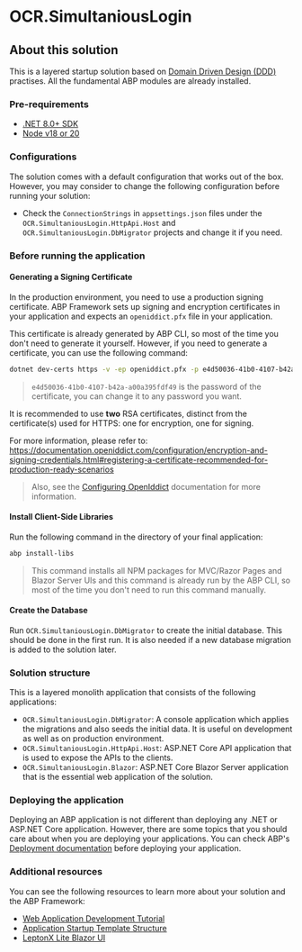 # OCR.SimultaniousLogin

## About this solution

This is a layered startup solution based on [Domain Driven Design (DDD)](https://abp.io/docs/latest/framework/architecture/domain-driven-design) practises. All the fundamental ABP modules are already installed. 

### Pre-requirements

* [.NET 8.0+ SDK](https://dotnet.microsoft.com/download/dotnet)
* [Node v18 or 20](https://nodejs.org/en)

### Configurations

The solution comes with a default configuration that works out of the box. However, you may consider to change the following configuration before running your solution:

* Check the `ConnectionStrings` in `appsettings.json` files under the `OCR.SimultaniousLogin.HttpApi.Host` and `OCR.SimultaniousLogin.DbMigrator` projects and change it if you need.

### Before running the application

#### Generating a Signing Certificate

In the production environment, you need to use a production signing certificate. ABP Framework sets up signing and encryption certificates in your application and expects an `openiddict.pfx` file in your application.

This certificate is already generated by ABP CLI, so most of the time you don't need to generate it yourself. However, if you need to generate a certificate, you can use the following command:

```bash
dotnet dev-certs https -v -ep openiddict.pfx -p e4d50036-41b0-4107-b42a-a00a395fdf49
```

> `e4d50036-41b0-4107-b42a-a00a395fdf49` is the password of the certificate, you can change it to any password you want.

It is recommended to use **two** RSA certificates, distinct from the certificate(s) used for HTTPS: one for encryption, one for signing.

For more information, please refer to: https://documentation.openiddict.com/configuration/encryption-and-signing-credentials.html#registering-a-certificate-recommended-for-production-ready-scenarios

> Also, see the [Configuring OpenIddict](https://abp.io/docs/latest/deployment/configuring-openiddict#production-environment) documentation for more information.

#### Install Client-Side Libraries

Run the following command in the directory of your final application:

```bash
abp install-libs
```

> This command installs all NPM packages for MVC/Razor Pages and Blazor Server UIs and this command is already run by the ABP CLI, so most of the time you don't need to run this command manually.

#### Create the Database

Run `OCR.SimultaniousLogin.DbMigrator` to create the initial database. This should be done in the first run. It is also needed if a new database migration is added to the solution later.

### Solution structure

This is a layered monolith application that consists of the following applications:

* `OCR.SimultaniousLogin.DbMigrator`: A console application which applies the migrations and also seeds the initial data. It is useful on development as well as on production environment.
* `OCR.SimultaniousLogin.HttpApi.Host`: ASP.NET Core API application that is used to expose the APIs to the clients.
* `OCR.SimultaniousLogin.Blazor`: ASP.NET Core Blazor Server application that is the essential web application of the solution.

### Deploying the application

Deploying an ABP application is not different than deploying any .NET or ASP.NET Core application. However, there are some topics that you should care about when you are deploying your applications. You can check ABP's [Deployment documentation](https://abp.io/docs/latest/deployment) before deploying your application.

### Additional resources

You can see the following resources to learn more about your solution and the ABP Framework:

* [Web Application Development Tutorial](https://abp.io/docs/latest/tutorials/book-store/part-01?UI=Blazor&DB=EF)
* [Application Startup Template Structure](https://abp.io/docs/latest/solution-templates/layered-web-application)
* [LeptonX Lite Blazor UI](https://abp.io/docs/latest/ui-themes/lepton-x-lite/blazor?UI=Blazor)
